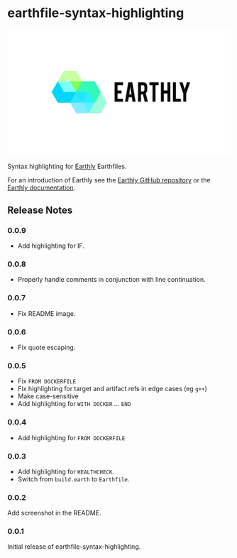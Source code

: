 # earthfile-syntax-highlighting

<div align="center"><img alt="Earthly" width="700px" src="https://github.com/earthly/earthly/raw/main/img/logo-banner-white-bg.png" /></div>

Syntax highlighting for [Earthly](https://earthly.dev) Earthfiles.

For an introduction of Earthly see the [Earthly GitHub repository](https://github.com/earthly/earthly) or the [Earthly documentation](https://docs.earthly.dev).

## Release Notes

### 0.0.9

* Add highlighting for IF.

### 0.0.8

* Properly handle comments in conjunction with line continuation.

### 0.0.7

* Fix README image.

### 0.0.6

* Fix quote escaping.

### 0.0.5

* Fix `FROM DOCKERFILE`
* Fix highlighting for target and artifact refs in edge cases (eg `g++`)
* Make case-sensitive
* Add highlighting for `WITH DOCKER` ... `END`

### 0.0.4

* Add highlighting for `FROM DOCKERFILE`

### 0.0.3

* Add highlighting for `HEALTHCHECK`.
* Switch from `build.earth` to `Earthfile`.

### 0.0.2

Add screenshot in the README.

### 0.0.1

Initial release of earthfile-syntax-highlighting.
